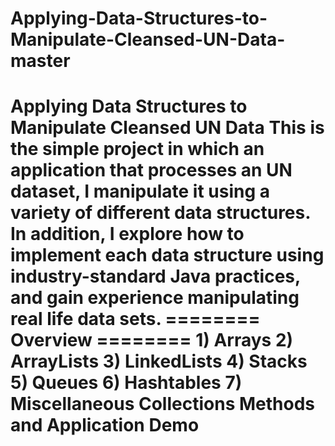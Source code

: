 # Applying-Data-Structures-to-Manipulate-Cleansed-UN-Data-master
#   Applying Data Structures to Manipulate Cleansed UN Data This is the simple project in which an application that processes an UN dataset, I manipulate it using a variety of different data structures. In addition, I explore how to implement each data structure using industry-standard Java practices, and gain experience manipulating real life data sets.    ======== Overview ========   1) Arrays                    2) ArrayLists      3) LinkedLists  4) Stacks  5) Queues  6) Hashtables  7) Miscellaneous Collections Methods and Application Demo
